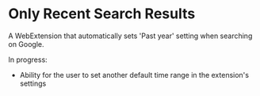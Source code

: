 # Only Recent Search Results

A WebExtension that automatically sets 'Past year' setting when searching on Google.

In progress:
- Ability for the user to set another default time range in the extension's settings
